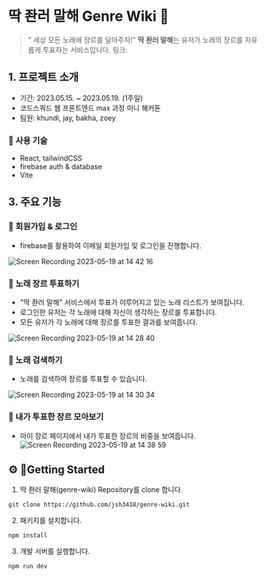 # 딱 좐러 말해 Genre Wiki 🎹

> " 세상 모든 노래에 장르를 달아주자!"
> **딱 좐러 말해**는 유저가 노래의 장르를 자유롭게 투표하는 서비스입니다.
> 링크:

## 1. 프로젝트 소개

- 기간: 2023.05.15. ~ 2023.05.19. (1주일)
- 코드스쿼드 웹 프론트엔드 max 과정 미니 해커톤
- 팀원: khundi, jay, bakha, zoey

### 🎵 사용 기술

- React, tailwindCSS
- firebase auth & database
- Vite

## 3. 주요 기능

### 🎵 회원가입 & 로그인

- firebase를 활용하여 이메일 회원가입 및 로그인을 진행합니다.

![Screen Recording 2023-05-19 at 14 42 16](https://github.com/jsh3418/genre-wiki/assets/111998760/8a2ab071-1fd8-459f-ae8d-0aa9a2f299e6)

### 🎵 노래 장르 투표하기

- "딱 좐러 말해" 서비스에서 투표가 이루어지고 있는 노래 리스트가 보여집니다.
- 로그인한 유저는 각 노래에 대해 자신이 생각하는 장르를 투표합니다.
- 모든 유저가 각 노래에 대해 장르를 투표한 결과를 보여줍니다.

![Screen Recording 2023-05-19 at 14 28 40](https://github.com/jsh3418/genre-wiki/assets/111998760/8e88b211-a243-4af5-94a8-0f4a4aec1e11)

### 🎵 노래 검색하기

- 노래를 검색하여 장르를 투표할 수 있습니다.

![Screen Recording 2023-05-19 at 14 30 34](https://github.com/jsh3418/genre-wiki/assets/111998760/333d33a2-a796-47c6-a95c-742ed575e375)

### 🎵 내가 투표한 장르 모아보기

- 마이 장르 페이지에서 내가 투표한 장르의 비중을 보여줍니다.
  ![Screen Recording 2023-05-19 at 14 38 59](https://github.com/jsh3418/genre-wiki/assets/111998760/8e7d84f4-d834-46ed-aef5-e3deb6a4fad2)

## ⚙️ Getting Started

1. 딱 좐러 말해(genre-wiki) Repository를 clone 합니다.

```
git clone https://github.com/jsh3418/genre-wiki.git
```

2. 패키지를 설치합니다.

```
npm install
```

3. 개발 서버를 실행합니다.

```
npm run dev
```

